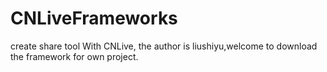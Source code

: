 # CNLiveFrameworks
create share tool With CNLive, the author is liushiyu,welcome to download the framework for own project.

